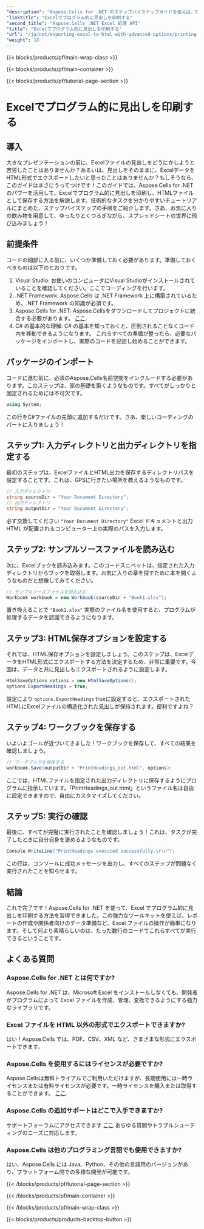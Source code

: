 ```yaml
---
"description": "Aspose.Cells for .NET のステップバイステップガイドを使えば、Excel の見出しを簡単に印刷できます。データを HTML にきれいにエクスポートして、相手に印象づけましょう。"
"linktitle": "Excelでプログラム的に見出しを印刷する"
"second_title": "Aspose.Cells .NET Excel 処理 API"
"title": "Excelでプログラム的に見出しを印刷する"
"url": "/ja/net/exporting-excel-to-html-with-advanced-options/printing-headings/"
"weight": 18
---
```


{{< blocks/products/pf/main-wrap-class >}}

{{< blocks/products/pf/main-container >}}

{{< blocks/products/pf/tutorial-page-section >}}

# Excelでプログラム的に見出しを印刷する

## 導入
大きなプレゼンテーションの前に、Excelファイルの見出しをどうにかしようと苦労したことはありませんか？あるいは、見出しをそのままに、ExcelデータをHTML形式でエクスポートしたいと思ったことはありませんか？もしそうなら、このガイドはまさにうってつけです！このガイドでは、Aspose.Cells for .NETのパワーを活用して、Excelでプログラム的に見出しを印刷し、HTMLファイルとして保存する方法を解説します。技術的なタスクを分かりやすいチュートリアルにまとめた、ステップバイステップの手順をご紹介します。さあ、お気に入りの飲み物を用意して、ゆったりとくつろぎながら、スプレッドシートの世界に飛び込みましょう！
## 前提条件
コードの細部に入る前に、いくつか準備しておく必要があります。準備しておくべきものは以下のとおりです。
1. Visual Studio: お使いのコンピュータにVisual Studioがインストールされていることを確認してください。ここでコーディングを行います。
2. .NET Framework: Aspose.Cells は .NET Framework 上に構築されているため、.NET Framework の知識が必須です。
3. Aspose.Cells for .NET: Aspose.Cellsをダウンロードしてプロジェクトに統合する必要があります。 [ここ](https://releases。aspose.com/cells/net/).
4. C# の基本的な理解: C# の基本を知っておくと、圧倒されることなくコード内を移動できるようになります。
これらすべての準備が整ったら、必要なパッケージをインポートし、実際のコードを記述し始めることができます。
## パッケージのインポート
コードに進む前に、必須のAspose.Cells名前空間をインクルードする必要があります。このステップは、家の基礎を築くようなものです。すべてがしっかりと固定されるためには不可欠です。
```csharp
using System;
```
この行をC#ファイルの先頭に追加するだけです。さあ、楽しいコーディングのパートに入りましょう！
## ステップ1: 入力ディレクトリと出力ディレクトリを指定する
最初のステップは、ExcelファイルとHTML出力を保存するディレクトリパスを設定することです。これは、GPSに行きたい場所を教えるようなものです。
```csharp
// 入力ディレクトリ
string sourceDir = "Your Document Directory";
// 出力ディレクトリ
string outputDir = "Your Document Directory";
```
必ず交換してください `"Your Document Directory"` Excel ドキュメントと出力 HTML が配置されるコンピューター上の実際のパスを入力します。
## ステップ2: サンプルソースファイルを読み込む
次に、Excelブックを読み込みます。このコードスニペットは、指定された入力ディレクトリからブックを取得します。お気に入りの章を探すために本を開くようなものだと想像してみてください。
```csharp
// サンプルソースファイルを読み込む
Workbook workbook = new Workbook(sourceDir + "Book1.xlsx");
```
置き換えることで `"Book1.xlsx"` 実際のファイル名を使用すると、プログラムが処理するデータを認識できるようになります。
## ステップ3: HTML保存オプションを設定する
それでは、HTML保存オプションを設定しましょう。このステップは、ExcelデータをHTML形式にエクスポートする方法を決定するため、非常に重要です。今回は、データと共に見出しもエクスポートされるように設定します。
```csharp
HtmlSaveOptions options = new HtmlSaveOptions();
options.ExportHeadings = true;
```
設定により `options.ExportHeadings` trueに設定すると、エクスポートされたHTMLにExcelファイルの構造化された見出しが保持されます。便利ですよね？
## ステップ4: ワークブックを保存する
いよいよゴールが近づいてきました！ワークブックを保存して、すべての結果を確認しましょう。
```csharp
// ワークブックを保存する
workbook.Save(outputDir + "PrintHeadings_out.html", options);
```
ここでは、HTMLファイルを指定された出力ディレクトリに保存するようにプログラムに指示しています。「PrintHeadings_out.html」というファイル名は自由に設定できますので、自由にカスタマイズしてください。
## ステップ5: 実行の確認
最後に、すべてが完璧に実行されたことを確認しましょう！これは、タスクが完了したときに自分自身を褒めるようなものです。
```csharp
Console.WriteLine("PrintHeadings executed successfully.\r\n");
```
この行は、コンソールに成功メッセージを出力し、すべてのステップが問題なく実行されたことを知らせます。
## 結論
これで完了です！Aspose.Cells for .NET を使って、Excel でプログラム的に見出しを印刷する方法を習得できました。この強力なツールキットを使えば、レポートの作成や関係者向けのデータ準備など、Excel ファイルの操作が簡単になります。そして何より素晴らしいのは、たった数行のコードでこれらすべてが実行できるということです。
## よくある質問
### Aspose.Cells for .NET とは何ですか?  
Aspose.Cells for .NET は、Microsoft Excel をインストールしなくても、開発者がプログラムによって Excel ファイルを作成、管理、変換できるようにする強力なライブラリです。
### Excel ファイルを HTML 以外の形式でエクスポートできますか?  
はい！Aspose.Cells では、PDF、CSV、XML など、さまざまな形式にエクスポートできます。
### Aspose.Cells を使用するにはライセンスが必要ですか?  
Aspose.Cellsは無料トライアルでご利用いただけますが、長期使用には一時ライセンスまたは有料ライセンスが必要です。一時ライセンスを購入または取得することができます。 [ここ](https://purchase。aspose.com/temporary-license/).
### Aspose.Cells の追加サポートはどこで入手できますか?  
サポートフォーラムにアクセスできます [ここ](https://forum.aspose.com/c/cells/9) あらゆる質問やトラブルシューティングのニーズに対応します。
### Aspose.Cells は他のプログラミング言語でも使用できますか?  
はい、Aspose.Cells には Java、Python、その他の言語用のバージョンがあり、プラットフォーム間での多様な開発が可能です。

{{< /blocks/products/pf/tutorial-page-section >}}

{{< /blocks/products/pf/main-container >}}

{{< /blocks/products/pf/main-wrap-class >}}

{{< blocks/products/products-backtop-button >}}